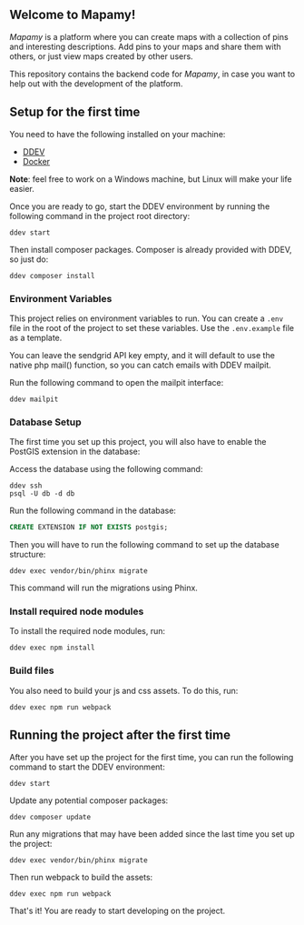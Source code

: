 ## Welcome to Mapamy!

_Mapamy_ is a platform where you can create maps with a collection of pins and interesting descriptions. Add pins to your maps and share them with others, or just view maps created by other users.

This repository contains the backend code for _Mapamy_, in case you want to help out with the development of the platform.

## Setup for the first time

You need to have the following installed on your machine:

- [DDEV](https://ddev.com/)
- [Docker](https://www.docker.com/)

**Note**: feel free to work on a Windows machine, but Linux will make your life easier.

Once you are ready to go, start the DDEV environment by running the following command in the project root directory:

```
ddev start
```

Then install composer packages. Composer is already provided with DDEV, so just do:

```
ddev composer install
```

### Environment Variables

This project relies on environment variables to run. You can create a `.env` file in the root of the project to set these variables. Use the `.env.example` file as a template.

You can leave the sendgrid API key empty, and it will default to use the native php mail() function, so you can catch emails with DDEV mailpit.

Run the following command to open the mailpit interface:

```
ddev mailpit
```

### Database Setup

The first time you set up this project, you will also have to enable the PostGIS extension in the database:

Access the database using the following command:

```
ddev ssh
psql -U db -d db
```

Run the following command in the database:

```sql
CREATE EXTENSION IF NOT EXISTS postgis;
```

Then you will have to run the following command to set up the database structure:

```
ddev exec vendor/bin/phinx migrate
```

This command will run the migrations using Phinx.

### Install required node modules

To install the required node modules, run:

```
ddev exec npm install
```

### Build files

You also need to build your js and css assets. To do this, run:

```
ddev exec npm run webpack
```

## Running the project after the first time

After you have set up the project for the first time, you can run the following command to start the DDEV environment:

```
ddev start
```

Update any potential composer packages:

```
ddev composer update
```

Run any migrations that may have been added since the last time you set up the project:

```
ddev exec vendor/bin/phinx migrate
```

Then run webpack to build the assets:

```
ddev exec npm run webpack
```

That's it! You are ready to start developing on the project.